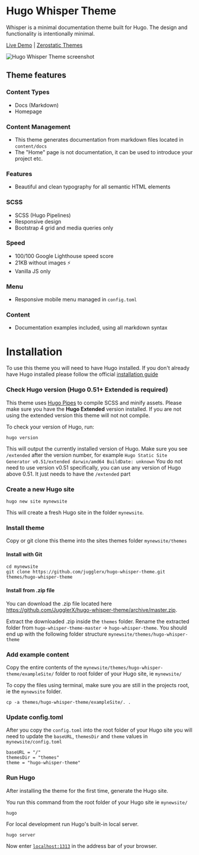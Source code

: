 # Hugo Whisper Theme

Whisper is a minimal documentation theme built for Hugo. The design and functionality is intentionally minimal.

[Live Demo](https://hugo-whisper.netlify.com/) |
[Zerostatic Themes](https://www.zerostatic.io/theme/hugo-whisper/)

![Hugo Whisper Theme screenshot](https://github.com/JugglerX/hugo-whisper-theme/blob/master/images/screenshot-with-border.png)

## Theme features

### Content Types

- Docs (Markdown)
- Homepage

### Content Management

- This theme generates documentation from markdown files located in `content/docs`
- The "Home" page is not documentation, it can be used to introduce your project etc.

### Features

- Beautiful and clean typography for all semantic HTML elements

### SCSS

- SCSS (Hugo Pipelines)
- Responsive design
- Bootstrap 4 grid and media queries only

### Speed

- 100/100 Google Lighthouse speed score
- 21KB without images ⚡
- Vanilla JS only

### Menu

- Responsive mobile menu managed in `config.toml`

### Content

- Documentation examples included, using all markdown syntax

# Installation

To use this theme you will need to have Hugo installed. If you don't already have Hugo installed please follow the official [installation guide](https://gohugo.io/getting-started/installing/)

### Check Hugo version (Hugo 0.51+ Extended is required)

This theme uses [Hugo Pipes](https://gohugo.io/hugo-pipes/scss-sass/) to compile SCSS and minify assets. Please make sure you have the **Hugo Extended** version installed. If you are not using the extended version this theme will not not compile.

To check your version of Hugo, run:

```
hugo version
```

This will output the currently installed version of Hugo. Make sure you see `/extended` after the version number, for example `Hugo Static Site Generator v0.51/extended darwin/amd64 BuildDate: unknown` You do not need to use version v0.51 specifically, you can use any version of Hugo above 0.51. It just needs to have the `/extended` part

### Create a new Hugo site

```
hugo new site mynewsite
```

This will create a fresh Hugo site in the folder `mynewsite`.

### Install theme

Copy or git clone this theme into the sites themes folder `mynewsite/themes`

#### Install with Git

```
cd mynewsite
git clone https://github.com/jugglerx/hugo-whisper-theme.git themes/hugo-whisper-theme
```

#### Install from .zip file

You can download the .zip file located here https://github.com/JugglerX/hugo-whisper-theme/archive/master.zip.

Extract the downloaded .zip inside the `themes` folder. Rename the extracted folder from `hugo-whisper-theme-master` -> `hugo-whisper-theme`. You should end up with the following folder structure `mynewsite/themes/hugo-whisper-theme`

### Add example content

Copy the entire contents of the `mynewsite/themes/hugo-whisper-theme/exampleSite/` folder to root folder of your Hugo site, ie `mynewsite/`

To copy the files using terminal, make sure you are still in the projects root, ie the `mynewsite` folder.

```
cp -a themes/hugo-whisper-theme/exampleSite/. .
```

### Update config.toml

After you copy the `config.toml` into the root folder of your Hugo site you will need to update the `baseURL`, `themesDir` and `theme` values in `mynewsite/config.toml`

```
baseURL = "/"
themesDir = "themes"
theme = "hugo-whisper-theme"
```

### Run Hugo

After installing the theme for the first time, generate the Hugo site.

You run this command from the root folder of your Hugo site ie `mynewsite/`

```
hugo
```

For local development run Hugo's built-in local server.

```
hugo server
```

Now enter [`localhost:1313`](http://localhost:1313) in the address bar of your browser.
